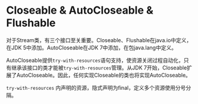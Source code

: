 # Closeable & AutoCloseable & Flushable

对于Stream类，有三个接口至关重要。Closeable、Flushable在java.io中定义，在JDK 5中添加。AutoCloseable在JDK 7中添加，在包java.lang中定义。

AutoCloseable提供`try-with-resources`语句支持，使资源关闭过程自动化，只有继承该接口的类才能被`try-with-resources`管理。从JDK 7开始，Closeable扩展了AutoCloseable。因此，任何实现Closeable的类也将实现AutoCloseable。

`try-with-resources` 内声明的资源，隐式声明为final，定义多个资源使用分号分隔。